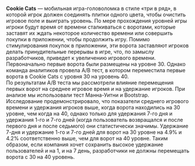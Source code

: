 __Cookie Cats__ — мобильная игра-головоломка в стиле «три в ряд», в которой игрок должен соединять плитки одного цвета, чтобы очистить игровое поле и выиграть уровень.  По мере прохождения уровней игры игроки будут время от времени сталкиваться с воротами, которые заставят их ждать некоторое количество времени или совершить покупки в приложении, чтобы продолжить игру. Помимо стимулирования покупок в приложении, эти ворота заставляют игроков делать принудительные перерывы в игре, что, по замыслу разработчиков, приведет к увеличению игрового времени.<br />
Первоначально первые ворота были размещены на уровне 30. Однако команда аналитиков провела A/B тест, в котором переместила первые ворота в Cookie Cats с уровня 30 на уровень 40. <br />
По результатам A/B теста мы рассмотрели влияние перемещения первых ворот на среднее игровое время и на удержание игроков. При анализе мы использовали тест Манна-Уитни и Bootstrap. <br />
Исследование продемонстрировало, что показатели среднего игрового времени и удержания игроков выше, когда ворота находились на 30 уровне, чем когда на 40, однако только для удержания 7-го дня и удержания 1-го и 7-го дней (когда пользователь возвращался и после первого дня и после седьмого) они статистически значимы. Удержание 7-дня и удержание 1-го и 7-го дней для ворот на 30 уровне на 4.9% и 4.2% соответственно выше, чем для ворот на 40 уровне. Таким образом, если компания хочет сохранить высокое удержание пользователей и на 1, и на 7 день, разработчики не должны перемещать ворота с 30 на 40 уровень.
